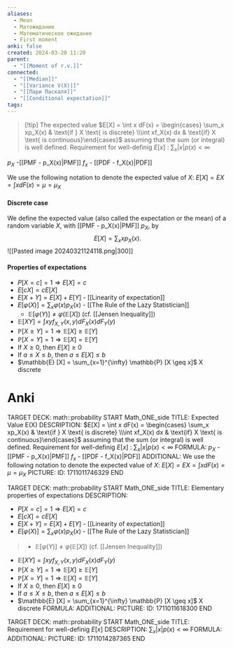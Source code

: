 ```yaml
---
aliases:
  - Mean
  - Матожидание
  - Математическое ожидание
  - First moment
anki: false
created: 2024-03-20 11:20
parent:
  - "[[Moment of r.v.]]"
connected:
  - "[[Median]]"
  - "[[Variance V(X)]]"
  - "[[Пари Паскаля]]"
  - "[[Conditional expectation]]"
tags:
---
```


> [!tip] The expected value
$E[X] = \int x dF(x) =  \begin{cases} \sum_x xp_X(x) & \text{if } X \text{ is discrete} \\\int xf_X(x) dx & \text{if} X \text{ is continuous}\end{cases}$
assuming that the sum (or integral) is well defined. 
Requirement for well-definig $E[x]$ : $\sum_{x} |x|p(x) < \infty$

$p_X$ -[[PMF - p_X(x)|PMF]]
$f_x$ - [[PDF - f_X(x)|PDF]]

We use the following notation to denote the expected value of $X$:
$E[X] = EX = \int x dF(x) = \mu = \mu_X$


#### Discrete case
We define the expected value (also called the expectation or the mean) of a random variable $X$, with [[PMF - p_X(x)|PMF]] $p_X$, by
$$E[X] = \sum_x xp_X(x).$$
![[Pasted image 20240321124118.png|300]]

#### Properties of expectations
- $P[X = c] = 1 \Rightarrow E[X] = c$
- $E[cX] = cE[X]$
- $E[X + Y] = E[X] + E[Y]$ - [[Linearity of expectation]]
- $E[\varphi(X)] = \sum_{x} \varphi(x)p_X(x)$ - [[The Rule of the Lazy Statistician]]
	- $\mathbb{E}[\varphi(Y)] \neq \varphi(\mathbb{E} [X])$ (cf. [[Jensen Inequality]])
- $\mathbb{E}[XY] = \int x y f_{X,Y}(x, y) dF_X (x) dF_Y (y)$
- $\mathbb{P} [X \geq Y] = 1 \Rightarrow \mathbb{E} [X] \geq \mathbb{E} [Y]$
- $\mathbb{P} [X = Y] = 1 \Rightarrow \mathbb{E} [X] = \mathbb{E} [Y]$
- If $X \geq 0$, then $E[X] \geq 0$
- If $a \leq X \leq b$, then $a \leq E[X] \leq b$
- $\mathbb{E} [X] = \sum_{x=1}^{\infty} \mathbb{P} [X \geq x]$ X discrete


# Anki
TARGET DECK: math::probability 
START
Math_ONE_side
TITLE: Expected Value E(X)
DESCRIPTION: 
$E[X] = \int x dF(x) =  \begin{cases} \sum_x xp_X(x) & \text{if } X \text{ is discrete} \\\int xf_X(x) dx & \text{if} X \text{ is continuous}\end{cases}$
assuming that the sum (or integral) is well defined. 
Requirement for well-definig $E[x]$ : $\sum_{x} |x|p(x) < \infty$
FORMULA: 
$p_X$ -[[PMF - p_X(x)|PMF]]
$f_x$ - [[PDF - f_X(x)|PDF]]
ADDITIONAL:
We use the following notation to denote the expected value of $X$:
$E[X] = EX = \int x dF(x) = \mu = \mu_X$
PICTURE:
ID: 1711011746329
END

TARGET DECK: math::probability 
START
Math_ONE_side
TITLE: Elementary properties of expectations
DESCRIPTION: 
- $P[X = c] = 1 \Rightarrow E[X] = c$
- $E[cX] = cE[X]$
- $E[X + Y] = E[X] + E[Y]$ - [[Linearity of expectation]]
- $E[\varphi(X)] = \sum_{x} \varphi(x)p_X(x)$ - [[The Rule of the Lazy Statistician]]
> 	- $\mathbb{E}[\varphi(Y)] \neq \varphi(\mathbb{E} [X])$ (cf. [[Jensen Inequality]])
- $\mathbb{E}[XY] = \int x y f_{X,Y}(x, y) dF_X (x) dF_Y (y)$
- $\mathbb{P} [X \geq Y] = 1 \Rightarrow \mathbb{E} [X] \geq \mathbb{E} [Y]$
- $\mathbb{P} [X = Y] = 1 \Rightarrow \mathbb{E} [X] = \mathbb{E} [Y]$
- If $X \geq 0$, then $E[X] \geq 0$
- If $a \leq X \leq b$, then $a \leq E[X] \leq b$
- $\mathbb{E} [X] = \sum_{x=1}^{\infty} \mathbb{P} [X \geq x]$ X discrete
FORMULA: 
ADDITIONAL:
PICTURE:
ID: 1711011618300
END

TARGET DECK: math::probability
START
Math_ONE_side
TITLE: Requirement for well-definig $E[x]$
DESCRIPTION:  $\sum_{x} |x|p(x) < \infty$
FORMULA: 
ADDITIONAL:
PICTURE:
ID: 1711014287365
END